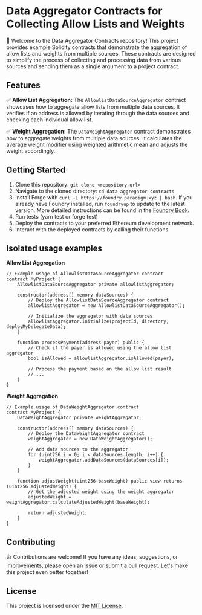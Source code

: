 # Data Aggregator Contracts for Collecting Allow Lists and Weights

👋 Welcome to the Data Aggregator Contracts repository! This project provides example Solidity contracts that demonstrate the aggregation of allow lists and weights from multiple sources. These contracts are designed to simplify the process of collecting and processing data from various sources and sending them as a single argument to a project contract.

## Features

✅ **Allow List Aggregation:** The `AllowlistDataSourceAggregator` contract showcases how to aggregate allow lists from multiple data sources. It verifies if an address is allowed by iterating through the data sources and checking each individual allow list.

✅ **Weight Aggregation:** The `DataWeightAggregator` contract demonstrates how to aggregate weights from multiple data sources. It calculates the average weight modifier using weighted arithmetic mean and adjusts the weight accordingly.

## Getting Started
1. Clone this repository: `git clone <repository-url>`
2. Navigate to the cloned directory: `cd data-aggregator-contracts`
3. Install Forge with `curl -L https://foundry.paradigm.xyz | bash`. If you already have Foundry installed, run `foundryup` to update to the latest version. More detailed instructions can be found in the [Foundry Book](https://book.getfoundry.sh/getting-started/installation).
4. Run tests (yarn test or forge test)
5. Deploy the contracts to your preferred Ethereum development network.
6. Interact with the deployed contracts by calling their functions.

## Isolated usage examples
**Allow List Aggregation**
```
// Example usage of AllowlistDataSourceAggregator contract
contract MyProject {
    AllowlistDataSourceAggregator private allowlistAggregator;

    constructor(address[] memory dataSources) {
        // Deploy the AllowlistDataSourceAggregator contract
        allowlistAggregator = new AllowlistDataSourceAggregator();

        // Initialize the aggregator with data sources
        allowlistAggregator.initialize(projectId, directory, deployMyDelegateData);
    }

    function processPayment(address payer) public {
        // Check if the payer is allowed using the allow list aggregator
        bool isAllowed = allowlistAggregator.isAllowed(payer);

        // Process the payment based on the allow list result
        // ...
    }
}
```
**Weight Aggregation**
```
// Example usage of DataWeightAggregator contract
contract MyProject {
    DataWeightAggregator private weightAggregator;

    constructor(address[] memory dataSources) {
        // Deploy the DataWeightAggregator contract
        weightAggregator = new DataWeightAggregator();

        // Add data sources to the aggregator
        for (uint256 i = 0; i < dataSources.length; i++) {
            weightAggregator.addDataSources(dataSources[i]);
        }
    }

    function adjustWeight(uint256 baseWeight) public view returns (uint256 adjustedWeight) {
        // Get the adjusted weight using the weight aggregator
        adjustedWeight = weightAggregator.calculateAdjustedWeight(baseWeight);

        return adjustedWeight;
    }
}
```
## Contributing

👍 Contributions are welcome! If you have any ideas, suggestions, or improvements, please open an issue or submit a pull request. Let's make this project even better together!

## License

This project is licensed under the [MIT License](LICENSE).

